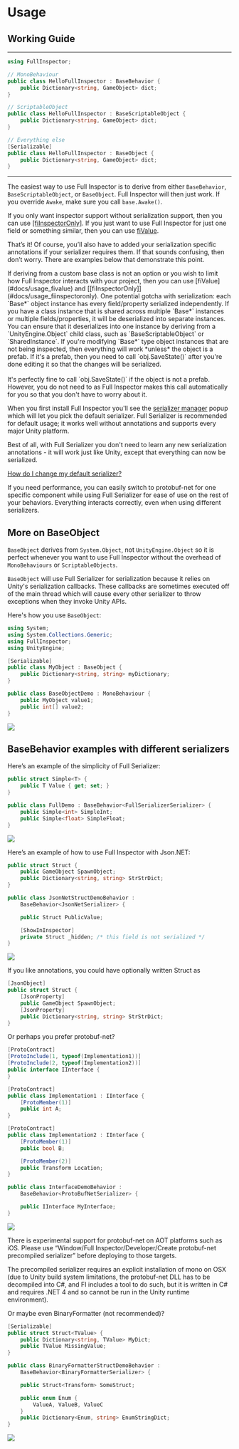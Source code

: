 # Usage

## Working Guide

<hr />

```c#
using FullInspector;

// MonoBehaviour
public class HelloFullInspector : BaseBehavior {
    public Dictionary<string, GameObject> dict;
}

// ScriptableObject
public class HelloFullInspector : BaseScriptableObject {
    public Dictionary<string, GameObject> dict;
}

// Everything else
[Serializable]
public class HelloFullInspector : BaseObject {
    public Dictionary<string, GameObject> dict;
}
```

<hr />

The easiest way to use Full Inspector is to derive from either `BaseBehavior`, `BaseScriptableObject`, or `BaseObject`. Full Inspector will then just work. If you override `Awake`, make sure you call `base.Awake()`.

If you only want inspector support without serialization support, then you can use [[fiInspectorOnly]](#docs/usage_fiinspectoronly). If you just want to use Full Inspector for just one field or something similar, then you can use [fiValue](#docs/usage_fivalue).

That’s it! Of course, you’ll also have to added your serialization specific annotations if your serializer requires them. If that sounds confusing, then don’t worry. There are examples below that demonstrate this point.

<note>
If deriving from a custom base class is not an option or you wish to limit how Full Inspector interacts with your project, then you can use [fiValue](#docs/usage_fivalue) and [[fiInspectorOnly]](#docs/usage_fiinspectoronly).
</note>

<important>
One potential gotcha with serialization: each `Base*` object instance has every field/property serialized independently. If you have a class instance that is shared across multiple `Base*` instances or multiple fields/properties, it will be deserialized into separate instances. You can ensure that it deserializes into one instance by deriving from a `UnityEngine.Object` child class, such as `BaseScriptableObject` or `SharedInstance<T>`.
</important>

<important>
If you're modifying `Base*` type object instances that are not being inspected, then everything will work *unless* the object is a prefab. If it's a prefab, then you need to call `obj.SaveState()` after you're done editing it so that the changes will be serialized. 
<br /> <br />
It's perfectly fine to call `obj.SaveState()` if the object is not a prefab. However, you do not need to as Full Inspector makes this call automatically for you so that you don't have to worry about it.
</important>

When you first install Full Inspector you'll see the [serializer manager](#docs/usage_serializer_manager) popup which will let you pick the default serializer. Full Serializer is recommended for default usage; it works well without annotations and supports every major Unity platform.

Best of all, with Full Serializer you don't need to learn any new serialization annotations - it will work just like Unity, except that everything can now be serialized.

[How do I change my default serializer?](#docs/usage_serializer_manager)

If you need performance, you can easily switch to protobuf-net for one specific component while using Full Serializer for ease of use on the rest of your behaviors. Everything interacts correctly, even when using different serializers.


## More on BaseObject

`BaseObject` derives from `System.Object`, not `UnityEngine.Object` so it is perfect whenever you want to use Full Inspector without the overhead of `MonoBehaviours` or `ScriptableObjects`.

<note>`BaseObject` will use Full Serializer for serialization because it relies on Unity's serialization callbacks. These callbacks are sometimes executed off of the main thread which will cause every other serializer to throw exceptions when they invoke Unity APIs.</note>

Here's how you use `BaseObject`:

```c#
using System;
using System.Collections.Generic;
using FullInspector;
using UnityEngine;

[Serializable]
public class MyObject : BaseObject {
    public Dictionary<string, string> myDictionary;
}

public class BaseObjectDemo : MonoBehaviour {
    public MyObject value1;
    public int[] value2;
}
```

![](images/baseobject_demo.png)

## BaseBehavior examples with different serializers

Here’s an example of the simplicity of Full Serializer:

```c#
public struct Simple<T> {
    public T Value { get; set; }
}

public class FullDemo : BaseBehavior<FullSerializerSerializer> {
    public Simple<int> SimpleInt;
    public Simple<float> SimpleFloat;
}
```

![](images/usage_fullserializer.png)

Here’s an example of how to use Full Inspector with Json.NET:

```c#
public struct Struct {
    public GameObject SpawnObject;
    public Dictionary<string, string> StrStrDict;
}

public class JsonNetStructDemoBehavior :
    BaseBehavior<JsonNetSerializer> {

    public Struct PublicValue;

    [ShowInInspector]
    private Struct _hidden; /* this field is not serialized */
}
```

![](images/usage_jsonnet.png)

If you like annotations, you could have optionally written Struct as

```c#
[JsonObject]
public struct Struct {
    [JsonProperty]
    public GameObject SpawnObject;
    [JsonProperty]
    public Dictionary<string, string> StrStrDict;
}
```

Or perhaps you prefer protobuf-net?

```c#
[ProtoContract]
[ProtoInclude(1, typeof(Implementation1))]
[ProtoInclude(2, typeof(Implementation2))]
public interface IInterface {
}

[ProtoContract]
public class Implementation1 : IInterface {
    [ProtoMember(1)]
    public int A;
}

[ProtoContract]
public class Implementation2 : IInterface {
    [ProtoMember(1)]
    public bool B;

    [ProtoMember(2)]
    public Transform Location;
}

public class InterfaceDemoBehavior :
    BaseBehavior<ProtoBufNetSerializer> {

    public IInterface MyInterface;
}
```

![](images/usage_protobufnet.png)

<important>
There is experimental support for protobuf-net on AOT platforms such as iOS. Please use “Window/Full Inspector/Developer/Create protobuf-net precompiled serializer” before deploying to those targets.

The precompiled serializer requires an explicit installation of mono on OSX (due to Unity build system limitations, the protobuf-net DLL has to be decompiled into C#, and FI includes a tool to do such, but it is written in C# and requires .NET 4 and so cannot be run in the Unity runtime environment).
</important>

Or maybe even BinaryFormatter (not recommended)?

```c#
[Serializable]
public struct Struct<TValue> {
    public Dictionary<string, TValue> MyDict;
    public TValue MissingValue;
}

public class BinaryFormatterStructDemoBehavior :
    BaseBehavior<BinaryFormatterSerializer> {

    public Struct<Transform> SomeStruct;

    public enum Enum {
        ValueA, ValueB, ValueC
    }
    public Dictionary<Enum, string> EnumStringDict;
}
```

![](images/usage_binaryformatter.png)